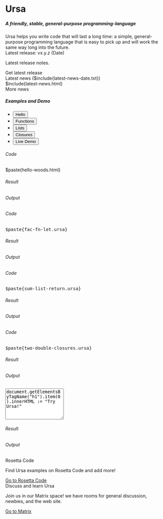 # Ursa

<div class="row mb-3">
    <div class="col-sm-12 mb-3 mb-sm-0">
        <h5>A friendly, stable, general-purpose programming-language</h5>
        Ursa helps you write code that will last a long time: a simple, general-purpose programming language that is easy to pick up and will work the same way long into the future.
    </div>
</div>
<div class="row mb-3">
    <div class="col-sm-6 mb-3 mb-sm-0 mx-auto">
        <div class="card">
            <div class="card-header">Latest release: <span id="ursa-latest-release-version">vx.y.z</span> (<span id="ursa-latest-release-date">Date</span>)</div>
            <div class="card-body link-card">
                <p id="ursa-latest-release-notes">Latest release notes.</p>
                <div class="link-card-spacer"></div>
                <div><a class="btn btn-primary" id="ursa-latest-release-url" src="https://github.com/ursalang/ursa/releases/latest">Get latest release</a></div>
            </div>
        </div>
        <div class="card">
            <div class="card-header">Latest news (<span id="ursa-latest-news-date">$include{latest-news-date.txt}</span>)</div>
            <div class="card-body link-card">$include{latest-news.html}
                <div class="link-card-spacer"></div>
                <div><a class="btn btn-primary" id="ursa-latest-release-url" src="news.md">More news</a></div>
            </div>
        </div>
    </div>
    <div class="col-sm-6 mb-3 mb-sm-0 mx-auto">
        <div class="card">
            <div class="card-header">
                <h5>Examples and Demo</h5>
                <ul class="nav nav-tabs card-header-tabs" id="codeTab" role="tablist">
                    <li class="nav-item" role="presentation">
                        <button class="nav-link active" id="hello-tab" data-bs-toggle="tab" data-bs-target="#hello-tab-pane" type="button" role="tab" aria-controls="hello-tab-pane" aria-selected="true">Hello</button>
                    </li>
                    <li class="nav-item" role="presentation">
                        <button class="nav-link" id="functions-tab" data-bs-toggle="tab" data-bs-target="#functions-tab-pane" type="button" role="tab" aria-controls="functions-tab-pane" aria-selected="false">Functions</button>
                    </li>
                    <li class="nav-item" role="presentation">
                        <button class="nav-link" id="lists-tab" data-bs-toggle="tab" data-bs-target="#lists-tab-pane" type="button" role="tab" aria-controls="lists-tab-pane" aria-selected="false">Lists</button>
                    </li>
                    <li class="nav-item" role="presentation">
                        <button class="nav-link" id="closures-tab" data-bs-toggle="tab" data-bs-target="#closures-tab-pane" type="button" role="tab" aria-controls="closures-tab-pane" aria-selected="false">Closures</button>
                    </li>
                    <li class="nav-item" role="presentation">
                        <button class="nav-link btn btn-primary highlight-button" id="try-tab" data-bs-toggle="tab" data-bs-target="#try-tab-pane" type="button" role="tab" aria-controls="try-tab-pane" aria-selected="false">Live Demo</button>
                    </li>
                </ul>
            </div>
            <div class="card-body tab-content code-examples">
                <div class="tab-pane fade show active" id="hello-tab-pane" role="tabpanel" aria-labelledby="hello-tab" tabindex="0">
                    <div class="card">
                        <div class="card-header"><h6>Code</h6></div>
                        <div class="card-body" id="hello-input">$paste{hello-woods.html}</div>
                    </div>
                    <div class="card">
                        <div class="card-header"><h6>Result</h6></div>
                        <div class="card-body" id="hello-result"></div>
                    </div>
                    <div class="card">
                        <div class="card-header"><h6>Output</h6></div>
                        <div class="card-body" id="hello-output"></div>
                    </div>
                </div>
                <div class="tab-pane fade" id="functions-tab-pane" role="tabpanel" aria-labelledby="functions-tab" tabindex="0">
                    <div class="card">
                        <div class="card-header"><h6>Code</h6></div>
                        <div class="card-body" id="functions-input"><pre>$paste{fac-fn-let.ursa}</pre></div>
                    </div>
                    <div class="card">
                        <div class="card-header"><h6>Result</h6></div>
                        <div class="card-body" id="functions-result"></div>
                    </div>
                    <div class="card">
                        <div class="card-header"><h6>Output</h6></div>
                        <div class="card-body" id="functions-output"></div>
                    </div>
                </div>
                <div class="tab-pane fade" id="lists-tab-pane" role="tabpanel" aria-labelledby="lists-tab" tabindex="0">
                    <div class="card">
                        <div class="card-header"><h6>Code</h6></div>
                        <div class="card-body" id="lists-input"><pre>$paste{sum-list-return.ursa}</pre></div>
                    </div>
                    <div class="card">
                        <div class="card-header"><h6>Result</h6></div>
                        <div class="card-body" id="lists-result"></div>
                    </div>
                    <div class="card">
                        <div class="card-header"><h6>Output</h6></div>
                        <div class="card-body" id="lists-output"></div>
                    </div>
                </div>
                <div class="tab-pane fade" id="closures-tab-pane" role="tabpanel" aria-labelledby="closures-tab" tabindex="0">
                    <div class="card">
                        <div class="card-header"><h6>Code</h6></div>
                        <div class="card-body" id="closures-input"><pre>$paste{two-double-closures.ursa}</pre></div>
                    </div>
                    <div class="card">
                        <div class="card-header"><h6>Result</h6></div>
                        <div class="card-body" id="closures-result"></div>
                    </div>
                    <div class="card">
                        <div class="card-header"><h6>Output</h6></div>
                        <div class="card-body" id="closures-output"></div>
                    </div>
                </div>
                <div class="tab-pane fade" id="try-tab-pane" role="tabpanel" aria-labelledby="try-tab" tabindex="0">
                    <textarea id="ursa-input" rows="6" spellcheck="false">document.getElementsByTagName("h1").item(0).innerHTML := "Try Ursa!"</textarea>
                    <div class="card">
                        <div class="card-header"><h6>Result</h6></div>
                        <div class="card-body" id="ursa-result"></div>
                    </div>
                    <div class="card">
                        <div class="card-header"><h6>Output</h6></div>
                        <div class="card-body" id="ursa-output"></div>
                    </div>
                </div>
            </div>
        </div>
    </div>
</div>
<div class="row mb-3">
    <div class="col-sm-6 mb-3 mb-sm-0 mx-auto">
        <div class="card-group">
            <div class="card">
                <div class="card-header">Rosetta Code</div>
                <div class="card-body link-card">
                    <p>Find Ursa examples on Rosetta Code and add more!</p>
                    <div class="link-card-spacer"></div>
                    <div><a class="btn btn-primary" href="https://www.rosettacode.org/wiki/Category:Ursalang">Go to Rosetta Code</a></div>
                </div>
            </div>
            <div class="card">
                <div class="card-header">Discuss and learn Ursa</div>
                <div class="card-body link-card">
                    <p>Join us in our Matrix space! we have rooms for general discussion, newbies, and the web site.</p>
                    <div class="link-card-spacer"></div>
                    <div><a class="btn btn-primary" href="https://matrix.to/#/#ursalang:matrix.org">Go to Matrix</a></div>
                </div>
            </div>
        </div>
    </div>
</div>

<script src="/readme.bundle.js"></script>
